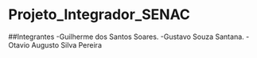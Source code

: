 # Projeto_Integrador_SENAC

##Integrantes 
-Guilherme dos Santos Soares.
-Gustavo Souza Santana.
-Otavio Augusto Silva Pereira
